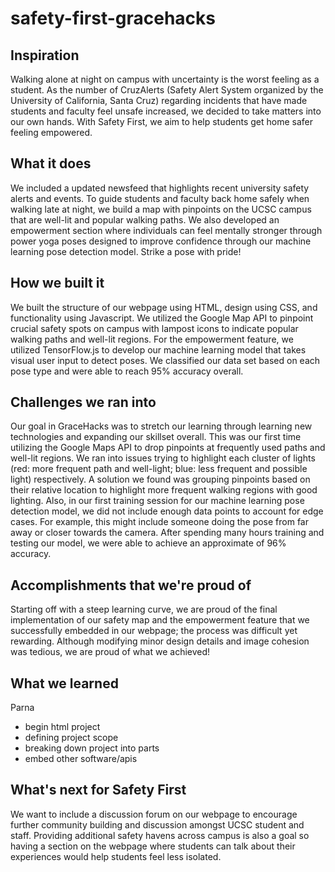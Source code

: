 # safety-first-gracehacks

## Inspiration

Walking alone at night on campus with uncertainty is the worst feeling as a student. As the number of CruzAlerts (Safety Alert System organized by the University of California, Santa Cruz) regarding incidents that have made students and faculty feel unsafe increased, we decided to take matters into our own hands. With Safety First, we aim to help students get home safer feeling empowered.

## What it does
We included a updated newsfeed that highlights recent university safety alerts and events. To guide students and faculty back home safely when walking late at night, we build a map with pinpoints on the UCSC campus that are well-lit and popular walking paths. We also developed an empowerment section where individuals can feel mentally stronger through power yoga poses designed to improve confidence through our machine learning pose detection model. Strike a pose with pride!

## How we built it
We built the structure of our webpage using HTML, design using CSS, and functionality using Javascript. We utilized the Google Map API to pinpoint crucial safety spots on campus with lampost icons to indicate popular walking paths and well-lit regions. For the empowerment feature, we utilized TensorFlow.js to develop our machine learning model that takes visual user input to detect poses. We classified our data set based on each pose type and were able to reach 95% accuracy overall.

## Challenges we ran into
Our goal in GraceHacks was to stretch our learning through learning new technologies and expanding our skillset overall. This was our first time utilizing the Google Maps API to drop pinpoints at frequently used paths and well-lit regions. We ran into issues trying to highlight each cluster of lights (red: more frequent path and well-light; blue: less frequent and possible light) respectively. A solution we found was grouping pinpoints based on their relative location to highlight more frequent walking regions with good lighting. Also, in our first training session for our machine learning pose detection model, we did not include enough data points to account for edge cases. For example, this might include someone doing the pose from far away or closer towards the camera. After spending many hours training and testing our model, we were able to achieve an approximate of 96% accuracy.


## Accomplishments that we're proud of
Starting off with a steep learning curve, we are proud of the final implementation of our safety map and the empowerment feature that we successfully embedded in our webpage; the process was difficult yet rewarding. Although modifying minor design details and image cohesion was tedious, we are proud of what we achieved! 

## What we learned
Parna
- begin html project
- defining project scope
- breaking down project into parts
- embed other software/apis


## What's next for Safety First
We want to include a discussion forum on our webpage to encourage further community building and discussion amongst UCSC student and staff. Providing additional safety havens across campus is also a goal so having a section on the webpage where students can talk about their experiences would help students feel less isolated. 
